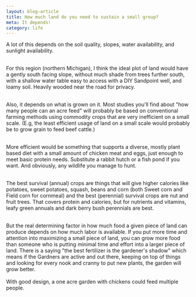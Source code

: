 ```yaml
---
layout: blog-article
title: How much land do you need to sustain a small group?
meta: It depends!
category: life
---
```

<p>
A lot of this depends on the soil quality, slopes, water availability, and sunlight availability. 
<br><br>

For this region (northern Michigan), I think the ideal plot of land would have a gently south facing slope, without much shade from trees further south, with a shallow water table easy to access with a DIY Sandpoint well, and loamy soil. Heavily wooded near the road for privacy.
<br><br>

Also, it depends on what is grown on it. Most studies you'll find about "how many people can an acre feed" will probably be based on conventional farming methods using commodity crops that are very inefficient on a small scale. (E.g, the least efficient usage of land on a small scale would probably be to grow grain to feed beef cattle.)
<br><br>

More efficient would be something that supports a diverse, mostly plant based diet with a small amount of chicken meat and eggs, just enough to meet basic protein needs. Substitute a rabbit hutch or a fish pond if you want. And obviously, any wildlife you manage to hunt.
<br><br>

The best survival (annual) crops are things that will give higher calories like potatoes, sweet potatoes, squash, beans and corn (both Sweet corn and Field corn for cornmeal) and the best (perennial) survival crops are nut and fruit trees. That covers protein and calories, but for nutrients and vitamins, leafy green annuals and dark berry bush perennials are best.
<br><br>

But the real determining factor in how much food a given piece of land can produce depends on how much labor is available. If you put more time and attention into maximizing a small piece of land, you can grow more food than someone who is putting minimal time and effort into a larger piece of land. There is a saying "the best fertilizer is the gardener's shadow" which means if the Gardners are active and out there, keeping on top of things and looking for every nook and cranny to put new plants, the garden will grow better.
<br><br>
With good design, a one acre garden with chickens could feed multiple people.
</p>


